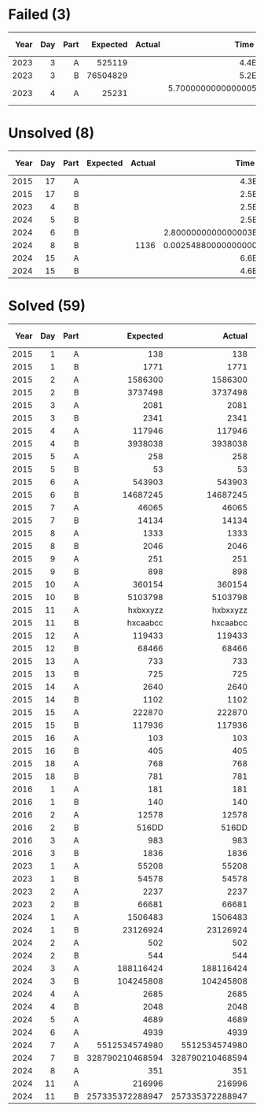 # Failed (3)
| Year | Day | Part | Expected | Actual |              Time (s) | Bonus (€) |
| ----:| ---:| ----:| --------:| ------:| ---------------------:| ---------:|
| 2023 |   3 |    A |   525119 |        |                4.4E-6 |     0.00€ |
| 2023 |   3 |    B | 76504829 |        |                5.2E-6 |     0.00€ |
| 2023 |   4 |    A |    25231 |        | 5.7000000000000005E-6 |     0.00€ |
# Unsolved  (8)
| Year | Day | Part | Expected | Actual |              Time (s) | Bonus (€) |
| ----:| ---:| ----:| --------:| ------:| ---------------------:| ---------:|
| 2015 |  17 |    A |          |        |                4.3E-6 |     0.00€ |
| 2015 |  17 |    B |          |        |                2.5E-6 |     0.00€ |
| 2023 |   4 |    B |          |        |                2.5E-6 |     0.00€ |
| 2024 |   5 |    B |          |        |                2.5E-6 |     0.00€ |
| 2024 |   6 |    B |          |        | 2.8000000000000003E-6 |     0.00€ |
| 2024 |   8 |    B |          |   1136 | 0.0025488000000000004 |     0.00€ |
| 2024 |  15 |    A |          |        |                6.6E-6 |     0.00€ |
| 2024 |  15 |    B |          |        |                4.6E-6 |     0.00€ |
# Solved  (59)
| Year | Day | Part |        Expected |          Actual |              Time (s) | Bonus (€) |
| ----:| ---:| ----:| ---------------:| ---------------:| ---------------------:| ---------:|
| 2015 |   1 |    A |             138 |             138 |  6.839000000000001E-4 |     0.00€ |
| 2015 |   1 |    B |            1771 |            1771 |               6.42E-5 |     0.00€ |
| 2015 |   2 |    A |         1586300 |         1586300 |             0.0012589 |     0.00€ |
| 2015 |   2 |    B |         3737498 |         3737498 |             0.0024191 |     0.00€ |
| 2015 |   3 |    A |            2081 |            2081 |             0.0026162 |     0.00€ |
| 2015 |   3 |    B |            2341 |            2341 | 0.0032974000000000002 |     0.00€ |
| 2015 |   4 |    A |          117946 |          117946 |             0.1159083 |     0.00€ |
| 2015 |   4 |    B |         3938038 |         3938038 |    0.7119698000000001 |     0.00€ |
| 2015 |   5 |    A |             258 |             258 |              0.005007 |     0.00€ |
| 2015 |   5 |    B |              53 |              53 |             0.0066071 |     0.00€ |
| 2015 |   6 |    A |          543903 |          543903 |  0.048088900000000004 |     0.00€ |
| 2015 |   6 |    B |        14687245 |        14687245 |             0.0458037 |     0.00€ |
| 2015 |   7 |    A |           46065 |           46065 |             0.0047504 |     0.00€ |
| 2015 |   7 |    B |           14134 |           14134 |              0.001096 |     0.00€ |
| 2015 |   8 |    A |            1333 |            1333 |  0.010624600000000001 |     0.00€ |
| 2015 |   8 |    B |            2046 |            2046 |              6.823E-4 |     0.00€ |
| 2015 |   9 |    A |             251 |             251 |             5.2069748 |     0.00€ |
| 2015 |   9 |    B |             898 |             898 |             5.1097564 |     0.00€ |
| 2015 |  10 |    A |          360154 |          360154 |             0.0587345 |     0.00€ |
| 2015 |  10 |    B |         5103798 |         5103798 |               0.12974 |     0.00€ |
| 2015 |  11 |    A |        hxbxxyzz |        hxbxxyzz |  0.015293200000000002 |     0.00€ |
| 2015 |  11 |    B |        hxcaabcc |        hxcaabcc |             0.2645389 |     0.00€ |
| 2015 |  12 |    A |          119433 |          119433 |             0.0026706 |     0.00€ |
| 2015 |  12 |    B |           68466 |           68466 |             0.0059264 |     0.00€ |
| 2015 |  13 |    A |             733 |             733 |    5.2088052000000005 |     0.00€ |
| 2015 |  13 |    B |             725 |             725 |             5.2937455 |     0.00€ |
| 2015 |  14 |    A |            2640 |            2640 |             0.0194351 |     0.00€ |
| 2015 |  14 |    B |            1102 |            1102 |             0.0060279 |     0.00€ |
| 2015 |  15 |    A |          222870 |          222870 |   0.08432440000000001 |     0.00€ |
| 2015 |  15 |    B |          117936 |          117936 |             0.0562015 |     0.00€ |
| 2015 |  16 |    A |             103 |             103 |             0.0039867 |     0.00€ |
| 2015 |  16 |    B |             405 |             405 |              0.003082 |     0.00€ |
| 2015 |  18 |    A |             768 |             768 |   0.11391200000000001 |     0.00€ |
| 2015 |  18 |    B |             781 |             781 |             0.0822918 |     0.00€ |
| 2016 |   1 |    A |             181 |             181 |              2.165E-4 |     0.00€ |
| 2016 |   1 |    B |             140 |             140 | 2.2970000000000003E-4 |     0.00€ |
| 2016 |   2 |    A |           12578 |           12578 |              5.582E-4 |     0.00€ |
| 2016 |   2 |    B |           516DD |           516DD | 4.6330000000000004E-4 |     0.00€ |
| 2016 |   3 |    A |             983 |             983 |              7.627E-4 |     0.00€ |
| 2016 |   3 |    B |            1836 |            1836 |              6.648E-4 |     0.00€ |
| 2023 |   1 |    A |           55208 |           55208 | 0.0020651000000000003 |     0.00€ |
| 2023 |   1 |    B |           54578 |           54578 |  0.008482400000000001 |     0.00€ |
| 2023 |   2 |    A |            2237 |            2237 |              2.452E-4 |     0.00€ |
| 2023 |   2 |    B |           66681 |           66681 | 2.3300000000000003E-4 |     0.00€ |
| 2024 |   1 |    A |         1506483 |         1506483 |              4.375E-4 |     0.00€ |
| 2024 |   1 |    B |        23126924 |        23126924 |             0.0106855 |     0.00€ |
| 2024 |   2 |    A |             502 |             502 |             0.0030777 |     0.00€ |
| 2024 |   2 |    B |             544 |             544 |             0.0033508 |     0.00€ |
| 2024 |   3 |    A |       188116424 |       188116424 | 0.0017717000000000002 |     0.00€ |
| 2024 |   3 |    B |       104245808 |       104245808 | 0.0020434000000000003 |     0.00€ |
| 2024 |   4 |    A |            2685 |            2685 |             0.0154902 |     0.00€ |
| 2024 |   4 |    B |            2048 |            2048 |  0.009893500000000001 |     0.00€ |
| 2024 |   5 |    A |            4689 |            4689 |              8.915E-4 |     0.00€ |
| 2024 |   6 |    A |            4939 |            4939 | 0.0021501000000000003 |     0.00€ |
| 2024 |   7 |    A |   5512534574980 |   5512534574980 |             0.0475905 |     0.00€ |
| 2024 |   7 |    B | 328790210468594 | 328790210468594 |             1.5068041 |     0.00€ |
| 2024 |   8 |    A |             351 |             351 |              5.483E-4 |     0.00€ |
| 2024 |  11 |    A |          216996 |          216996 | 0.0034408000000000004 |     0.00€ |
| 2024 |  11 |    B | 257335372288947 | 257335372288947 |             0.0702171 |     0.00€ |
